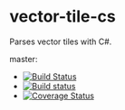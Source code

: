 # vector-tile-cs
Parses vector tiles with C#.

master:
* [![Build Status](https://travis-ci.com/mapbox/vector-tile-cs.svg?token=hLpUd9oZwpjSs5JzfqFa&branch=master)](https://travis-ci.com/mapbox/vector-tile-cs)
* [![Build status](https://ci.appveyor.com/api/projects/status/k8u69w8u13f7i0a7/branch/master?svg=true)](https://ci.appveyor.com/project/Mapbox/vector-tile-cs/branch/master)
* [![Coverage Status](https://coveralls.io/repos/github/mapbox/vector-tile-cs/badge.svg?branch=master&t=q2Lud9)](https://coveralls.io/github/mapbox/vector-tile-cs?branch=master)
